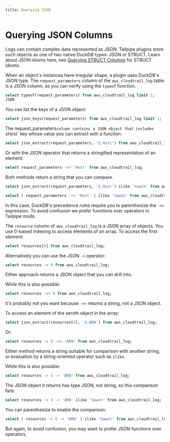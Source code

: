 ```yaml
---
title: Querying JSON
---
```


# Querying JSON Columns

Logs can contain complex data represented as JSON. Tailpipe plugins store such objects as one of two native DuckDB types: JSON or STRUCT. Learn about JSON idioms here, see [Querying STRUCT Columns](/docs/sql/querying-struct) for STRUCT idioms.

When an object's instances have irregular shape, a plugin uses DuckDB's JSON type. The `request_parameters` column of the `aws_cloudtrail_log` table is a JSON column, as you can verify using the `typeof` function.

```sql
select typeof(request_parameters) from aws_cloudtrail_log limit 1;
JSON
```

You can list the keys of a JSON object:

```sql
select json_keys(request_parameters) from aws_cloudtrail_log limit 1;
```

The request_parameters` column contains a JSON object that includes a `Host` key whose value you can extract with a function:

```sql
select json_extract(request_parameters, '$.Host') from aws_cloudtrail_log;
```

Or with the JSON operator that returns a stringified representation of an element:

```sql
select request_parameters ->> 'Host' from aws_cloudtrail_log;
```

Both methods return a string that you can compare.

```sql
select json_extract(request_parameters, '$.Host') ilike '%aws%' from aws_cloudtrail_log;

select ( request_parameters ->> 'Host' ) ilike '%aws%' from aws_cloudtrail_log;
```

In this case, DuckDB's precedence rules require you to parenthesize the `->>` expression. To avoid confusion we prefer functions over operators in Tailpipe mods.


The `resource` column of `aws_cloudtrail_log` is a JSON array of objects. You use 0-based indexing to access elements of an array. To access the first element:

```sql
select resources[0] from aws_cloudtrail_log;
```

Alternatively you can use the JSON `->` operator:

```sql
select resources -> 0 from aws_cloudtrail_log;
```

Either approach returns a JSON object that you can drill into.

While this is also possible:

```sql
select resources ->> 0 from aws_cloudtrail_log;
```

it's probably not you want because `->>` returns a string, not a JSON object.

To access an element of the zeroth object in the array:

```sql
select json_extract(resources[0], '$.ARN') from aws_cloudtrail_log;
```

Or:

```sql
select resources -> 0 ->> 'ARN' from aws_cloudtrail_log;
```

Either method returns a string suitable for comparison with another string, or evaluation by a string-oriented operator such as `ilike`.

While this is also possible:

```sql
select resources -> 0 -> 'ARN' from aws_cloudtrail_log;
```

The JSON object it returns has type JSON, not string, so this comparison fails:

```sql
select resources -> 0 -> 'ARN' ilike '%aws%' from aws_cloudtrail_log;
```

You can parenthesize to enable the comparison:

```sql
select ( resources -> 0 -> 'ARN' ) ilike '%aws%' from aws_cloudtrail_log;
```

But again, to avoid confusion, you may want to prefer JSON functions over operators.

